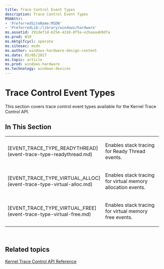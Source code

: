 ```yaml
---
title: Trace Control Event Types
description: Trace Control Event Types
MSHAttr:
- 'PreferredSiteName:MSDN'
- 'PreferredLib:/library/windows/hardware'
ms.assetid: 291def1d-6254-4310-8f5a-e2baaaab9dfa
ms.prod: W10
ms.mktglfcycl: operate
ms.sitesec: msdn
ms.author: windows-hardware-design-content
ms.date: 05/05/2017
ms.topic: article
ms.prod: windows-hardware
ms.technology: windows-devices
---
```


# Trace Control Event Types


This section covers trace control event types available for the Kernel Trace Control API.

## In This Section


<table>
<colgroup>
<col width="50%" />
<col width="50%" />
</colgroup>
<tbody>
<tr class="odd">
<td><p>[EVENT_TRACE_TYPE_READYTHREAD](event-trace-type-readythread.md)</p></td>
<td><p>Enables stack tracing for Ready Thread events.</p></td>
</tr>
<tr class="even">
<td><p>[EVENT_TRACE_TYPE_VIRTUAL_ALLOC](event-trace-type-virtual-alloc.md)</p></td>
<td><p>Enables stack tracing for virtual memory allocation events.</p></td>
</tr>
<tr class="odd">
<td><p>[EVENT_TRACE_TYPE_VIRTUAL_FREE](event-trace-type-virtual-free.md)</p></td>
<td><p>Enables stack tracing for virtual memory free events.</p></td>
</tr>
</tbody>
</table>

 

## Related topics


[Kernel Trace Control API Reference](kernel-trace-control-api-reference.md)

 

 







